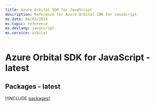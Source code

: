 ```yaml
---
title: Azure Orbital SDK for JavaScript
description: Reference for Azure Orbital SDK for JavaScript
ms.date: 04/03/2024
ms.topic: reference
ms.devlang: javascript
ms.service: orbital
---
```

# Azure Orbital SDK for JavaScript - latest
## Packages - latest
[!INCLUDE [packages](orbital-index.md)]